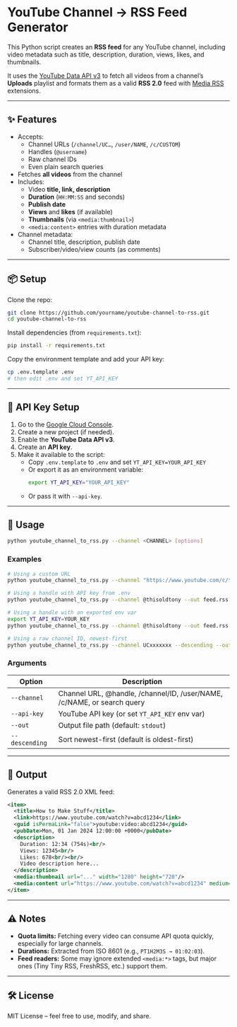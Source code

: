 # YouTube Channel → RSS Feed Generator

This Python script creates an **RSS feed** for any YouTube channel, including video metadata such as title, description, duration, views, likes, and thumbnails.  

It uses the [YouTube Data API v3](https://developers.google.com/youtube/v3) to fetch all videos from a channel’s **Uploads** playlist and formats them as a valid **RSS 2.0** feed with [Media RSS](https://www.rssboard.org/media-rss) extensions.

---

## ✨ Features

- Accepts:
  - Channel URLs (`/channel/UC…`, `/user/NAME`, `/c/CUSTOM`)
  - Handles (`@username`)
  - Raw channel IDs
  - Even plain search queries
- Fetches **all videos** from the channel
- Includes:
  - Video **title, link, description**
  - **Duration** (`HH:MM:SS` and seconds)
  - **Publish date**
  - **Views** and **likes** (if available)
  - **Thumbnails** (via `<media:thumbnail>`)
  - `<media:content>` entries with duration metadata
- Channel metadata:
  - Channel title, description, publish date
  - Subscriber/video/view counts (as comments)

---

## 📦 Setup

Clone the repo:

```bash
git clone https://github.com/yourname/youtube-channel-to-rss.git
cd youtube-channel-to-rss
```

Install dependencies (from `requirements.txt`):

```bash
pip install -r requirements.txt
```

Copy the environment template and add your API key:

```bash
cp .env.template .env
# then edit .env and set YT_API_KEY
```

---

## 🔑 API Key Setup

1. Go to the [Google Cloud Console](https://console.cloud.google.com/).
2. Create a new project (if needed).
3. Enable the **YouTube Data API v3**.
4. Create an **API key**.
5. Make it available to the script:
   - Copy `.env.template` to `.env` and set `YT_API_KEY=YOUR_API_KEY`
   - Or export it as an environment variable:
     ```bash
     export YT_API_KEY="YOUR_API_KEY"
     ```
   - Or pass it with `--api-key`.

---

## 🚀 Usage

```bash
python youtube_channel_to_rss.py --channel <CHANNEL> [options]
```

### Examples

```bash
# Using a custom URL
python youtube_channel_to_rss.py --channel "https://www.youtube.com/c/thisoldtony" --api-key YOUR_KEY --out thisoldtony.rss

# Using a handle with API key from .env
python youtube_channel_to_rss.py --channel @thisoldtony --out feed.rss

# Using a handle with an exported env var
export YT_API_KEY=YOUR_KEY
python youtube_channel_to_rss.py --channel @thisoldtony --out feed.rss

# Using a raw channel ID, newest-first
python youtube_channel_to_rss.py --channel UCxxxxxxx --descending --out latest.rss
```

### Arguments

| Option         | Description                                                                 |
|----------------|-----------------------------------------------------------------------------|
| `--channel`    | Channel URL, @handle, /channel/ID, /user/NAME, /c/NAME, or search query     |
| `--api-key`    | YouTube API key (or set `YT_API_KEY` env var)                               |
| `--out`        | Output file path (default: `stdout`)                                        |
| `--descending` | Sort newest-first (default is oldest-first)                                 |

---

## 📄 Output

Generates a valid RSS 2.0 XML feed:

```xml
<item>
  <title>How to Make Stuff</title>
  <link>https://www.youtube.com/watch?v=abcd1234</link>
  <guid isPermaLink="false">youtube:video:abcd1234</guid>
  <pubDate>Mon, 01 Jan 2024 12:00:00 +0000</pubDate>
  <description>
    Duration: 12:34 (754s)<br/>
    Views: 12345<br/>
    Likes: 678<br/><br/>
    Video description here...
  </description>
  <media:thumbnail url="..." width="1280" height="720"/>
  <media:content url="https://www.youtube.com/watch?v=abcd1234" medium="video" duration="754"/>
</item>
```

---

## ⚠️ Notes

- **Quota limits:** Fetching every video can consume API quota quickly, especially for large channels.
- **Durations:** Extracted from ISO 8601 (e.g., `PT1H2M3S → 01:02:03`).
- **Feed readers:** Some may ignore extended `<media:*>` tags, but major ones (Tiny Tiny RSS, FreshRSS, etc.) support them.

---

## 🛠 License

MIT License – feel free to use, modify, and share.

